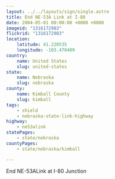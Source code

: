 ```yaml
---
layout: ../../layouts/sign/single.astro
title: End NE-53A Link at I-80
date: 2004-05-01 00:00:00 +0000 +0000
imageid: "1316172983"
flickrid: "1316172983"
location:
    latitude: 41.220535
    longitude: -103.478409
country:
    name: United States
    slug: united-states
state:
    name: Nebraska
    slug: nebraska
county:
    name: Kimball County
    slug: kimball
tags:
    - shield
    - nebraska-state-link-highway
highway:
    - ne53alink
statePages:
    - state/nebraska
countyPages:
    - state/nebraska/kimball

---
```

End NE-53ALink at I-80 Junction
